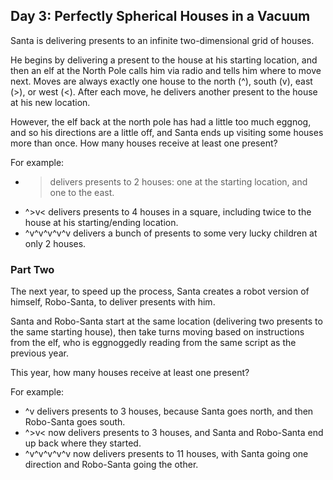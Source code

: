 ## Day 3: Perfectly Spherical Houses in a Vacuum

Santa is delivering presents to an infinite two-dimensional grid of houses.

He begins by delivering a present to the house at his starting location, and then an elf at the North Pole calls him via radio and tells him where to move next. Moves are always exactly one house to the north (^), south (v), east (>), or west (<). After each move, he delivers another present to the house at his new location.

However, the elf back at the north pole has had a little too much eggnog, and so his directions are a little off, and Santa ends up visiting some houses more than once. How many houses receive at least one present?

For example:

* > delivers presents to 2 houses: one at the starting location, and one to the east.
* ^>v< delivers presents to 4 houses in a square, including twice to the house at his starting/ending location.
* ^v^v^v^v^v delivers a bunch of presents to some very lucky children at only 2 houses.

### Part Two

The next year, to speed up the process, Santa creates a robot version of himself, Robo-Santa, to deliver presents with him.

Santa and Robo-Santa start at the same location (delivering two presents to the same starting house), then take turns moving based on instructions from the elf, who is eggnoggedly reading from the same script as the previous year.

This year, how many houses receive at least one present?

For example:

* ^v delivers presents to 3 houses, because Santa goes north, and then Robo-Santa goes south.
* ^>v< now delivers presents to 3 houses, and Santa and Robo-Santa end up back where they started.
* ^v^v^v^v^v now delivers presents to 11 houses, with Santa going one direction and Robo-Santa going the other.
